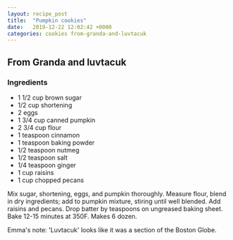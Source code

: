 ```yaml
---
layout: recipe_post
title:  "Pumpkin cookies"
date:   2019-12-22 12:02:42 +0000
categories: cookies from-granda-and-luvtacuk
---
```


## From Granda and luvtacuk
### Ingredients
* 1 1/2 cup brown sugar
* 1/2 cup shortening
* 2 eggs
* 1 3/4 cup canned pumpkin
* 2 3/4 cup flour
* 1 teaspoon cinnamon
* 1 teaspoon baking powder
* 1/2 teaspoon nutmeg
* 1/2 teaspoon salt
* 1/4 teaspoon ginger
* 1 cup raisins
* 1 cup chopped pecans

Mix sugar, shortening, eggs, and pumpkin thoroughly. Measure flour, blend in dry ingredients; add to pumpkin mixture, stiring until well blended. Add raisins and pecans. Drop batter by teaspoons on ungreased baking sheet. Bake 12-15 minutes at 350F. Makes 6 dozen.


Emma's note: 'Luvtacuk' looks like it was a section of the Boston Globe.
